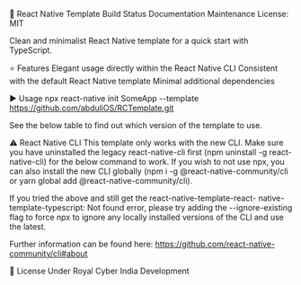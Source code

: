 👾 React Native Template 
Build Status Documentation Maintenance License: MIT

Clean and minimalist React Native template for a quick start with TypeScript.

⭐ Features
Elegant usage directly within the React Native CLI
Consistent with the default React Native template
Minimal additional dependencies

▶️ Usage
npx react-native init SomeApp --template https://github.com/abduliOS/RCTemplate.git


See the below table to find out which version of the template to use.

⚠️ React Native CLI
This template only works with the new CLI. Make sure you have uninstalled the legacy react-native-cli first (npm uninstall -g react-native-cli) for the below command to work. If you wish to not use npx, you can also install the new CLI globally (npm i -g @react-native-community/cli or yarn global add @react-native-community/cli).

If you tried the above and still get the react-native-template-react- native-template-typescript: Not found error, please try adding the --ignore-existing flag to force npx to ignore any locally installed versions of the CLI and use the latest.

Further information can be found here: https://github.com/react-native-community/cli#about


🔖 License
Under Royal Cyber India Development
